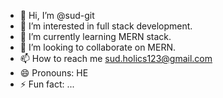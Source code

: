 - 👋 Hi, I’m @sud-git
- 👀 I’m interested in full stack development.
- 🌱 I’m currently learning MERN stack.
- 💞️ I’m looking to collaborate on MERN.
- 📫 How to reach me sud.holics123@gmail.com
- 😄 Pronouns: HE
- ⚡ Fun fact: ...

<!---
sud-git/sud-git is a ✨ special ✨ repository because its `README.md` (this file) appears on your GitHub profile.
You can click the Preview link to take a look at your changes.
--->
